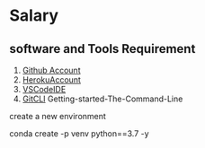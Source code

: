 # Salary

## software and Tools Requirement

1. [Github Account](https://github.com)
2. [HerokuAccount](https://heroku.com)
3. [VSCodeIDE](https://code.visualstudio.com/)
4. [GitCLI](https://git-scm.com/book/en/v2/)
Getting-started-The-Command-Line

create a new environment


conda create -p venv python==3.7 -y